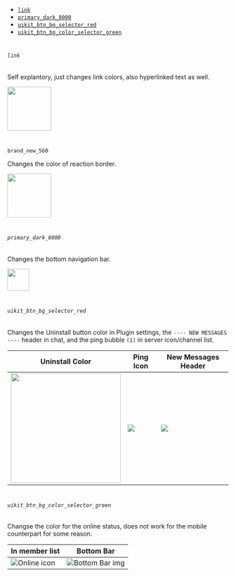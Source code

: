 
- [`link`](#-link-)
- [`primary_dark_8000`](#-primary-dark-8000-)
- [`uikit_btn_bg_selector_red`](#-uikit-btn-bg-selector-red-)
- [`uikit_btn_bg_color_selector_green`](#-uikit-btn-bg-color-selector-green-)

<h1></h1>

###### `link`

Self explantory, just changes link colors, also hyperlinked text as well.


<img src="https://cdn.discordapp.com/attachments/819172980184973343/888493516613877780/IMG_20210918_000502.JPG" height=100>

<h1></h1>

`brand_new_560`

Changes the color of reaction border.

<img src="https://cdn.discordapp.com/attachments/819172980184973343/888493516349648906/IMG_20210918_000514.JPG" height=100>

<h1></h1>

###### `primary_dark_8000`

Changes the bottom navigation bar.

<img src="https://cdn.discordapp.com/attachments/819172980184973343/888497232821772348/IMG_20210918_002008.JPG" height=50>

<h1></h1>

###### `uikit_btn_bg_selector_red`

Changes the Uninstall button color in Plugin settings, the `---- NEW MESSAGES ----` header in chat, and the ping bubble `(1)` in server icon/channel list.


| Uninstall Color | Ping Icon | New Messages Header|
|------------|-------------|--------|
|<img src="https://cdn.discordapp.com/attachments/819172980184973343/888363863752470528/IMG_20210917_152829.JPG?width=381&height=567" height=250> |<img src="https://cdn.discordapp.com/attachments/819172980184973343/888363864255770674/IMG_20210917_152746.JPG">| <img src="https://cdn.discordapp.com/attachments/819172980184973343/888363864075411466/IMG_20210917_152802.JPG"> |

<h1></h1>

###### `uikit_btn_bg_color_selector_green`

Changse the color for the online status, does not work for the mobile counterpart for some reason.

|In member list| Bottom Bar|
|--------------|-----------|
|![Online icon](https://images-ext-1.discordapp.net/external/UobolBXcDHGXZSyIYOJQxk2JDNJy8Oi4u4-XUCzv8Vo/https/i.imgur.com/WV05Emph.jpg)|![Bottom Bar img](https://images-ext-1.discordapp.net/external/EFDqJUTmMk1-GHhhxqts1p-L58asEWOhfRiqkgESyP4/https/i.imgur.com/m1Rpqjdh.jpg)


